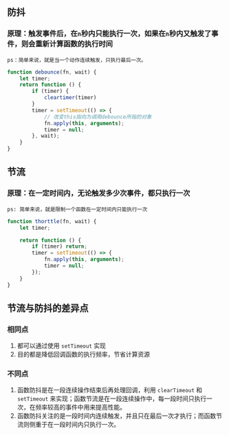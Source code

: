 ## 防抖

### 原理：触发事件后，在`n`秒内只能执行一次，如果在`n`秒内又触发了事件，则会重新计算函数的执行时间

`ps：简单来说，就是当一个动作连续触发，只执行最后一次。`

```JavaScript
function debounce(fn, wait) {
    let timer;
    return function () {
        if (timer) {
            cleartimer(timer)
        }
        timer = setTimeout(() => {
            // 改变this指向为调用debounce所指的对象
            fn.apply(this, arguments);
            timer = null;
        }, wait);
    }
}
```

## 节流

### 原理：在一定时间内，无论触发多少次事件，都只执行一次

`ps: 简单来说，就是限制一个函数在一定时间内只能执行一次`

```JavaScript
function thorttle(fn, wait) {
    let timer;

    return function () {
        if (timer) return;
        timer = setTimeout(() => {
            fn.apply(this, arguments);
            timer = null;
        });
    }
}
```

## 节流与防抖的差异点

### 相同点

1. 都可以通过使用 `setTimeout` 实现
2. 目的都是降低回调函数的执行频率，节省计算资源

### 不同点

1. 函数防抖是在一段连续操作结束后再处理回调，利用 `clearTimeout` 和 `setTimeout` 来实现；函数节流是在一段连续操作中，每一段时间只执行一次，在频率较高的事件中用来提高性能。
2. 函数防抖关注的是一段时间内连续触发，并且只在最后一次才执行；而函数节流则侧重于在一段时间内只执行一次。
